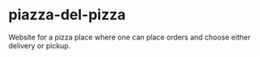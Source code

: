 # piazza-del-pizza
Website for a pizza place where one can place orders and choose either delivery or pickup.
